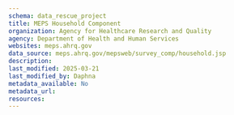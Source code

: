 ```yaml
---
schema: data_rescue_project 
title: MEPS Household Component
organization: Agency for Healthcare Research and Quality
agency: Department of Health and Human Services
websites: meps.ahrq.gov
data_source: meps.ahrq.gov/mepsweb/survey_comp/household.jsp
description: 
last_modified: 2025-03-21
last_modified_by: Daphna
metadata_available: No
metadata_url: 
resources:
---
```

